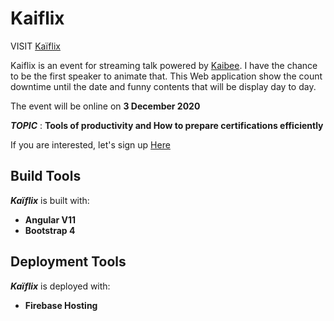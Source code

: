 # Kaiflix

VISIT [Kaïflix](https://kaiflix-e4939.web.app/)

Kaiflix is an event for streaming talk powered by [Kaibee](https://kaibee.fr/).
I have the chance to be the first speaker to animate that. This Web application show the count downtime until the date and funny contents that will be display day to day.

The event will be online on **3 December 2020** 

***TOPIC*** : **Tools of productivity and How to prepare certifications efficiently**

If you are interested, let's sign up [Here](https://doodle.com/poll/a2w9iatz3a9dsqbd?utm_source=poll&utm_medium=link)

## Build Tools

***Kaïflix*** is built with:
* **Angular V11**
* **Bootstrap 4**


## Deployment Tools

***Kaïflix*** is deployed with:

* **Firebase Hosting**

